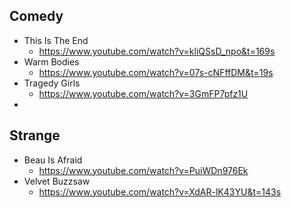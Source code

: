 ## Comedy
- This Is The End
	- https://www.youtube.com/watch?v=kliQSsD_npo&t=169s
- Warm Bodies
	- https://www.youtube.com/watch?v=07s-cNFffDM&t=19s
- Tragedy Girls
	- https://www.youtube.com/watch?v=3GmFP7pfz1U
- 

## Strange
- Beau Is Afraid
	- https://www.youtube.com/watch?v=PuiWDn976Ek
- Velvet Buzzsaw
	- https://www.youtube.com/watch?v=XdAR-lK43YU&t=143s